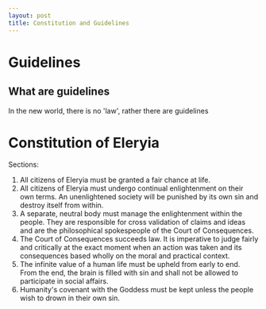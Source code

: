 ```yaml
---
layout: post
title: Constitution and Guidelines
---
```


# Guidelines

## What are guidelines

In the new world, there is no 'law', rather there are guidelines

# Constitution of Eleryia

Sections:

1. All citizens of Eleryia must be granted a fair chance at life.
2. All citizens of Eleryia must undergo continual enlightenment on their own terms. An unenlightened society will be punished by its own sin and destroy itself from within.
3. A separate, neutral body must manage the enlightenment within the people. They are responsible for cross validation of claims and ideas and are the philosophical spokespeople of the Court of Consequences.
4. The Court of Consequences succeeds law. It is imperative to judge fairly and critically at the exact moment when an action was taken and its consequences based wholly on the moral and practical context.
5. The infinite value of a human life must be upheld from early to end. From the end, the brain is filled with sin and shall not be allowed to participate in social affairs.
6. Humanity's covenant with the Goddess must be kept unless the people wish to drown in their own sin.
